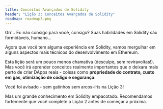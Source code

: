 ```yaml
---
title: Conceitos Avançados de Solidity
header: "Lição 3: Conceitos Avançados de Solidity"
roadmap: roadmap3.png
---
```


Grr... Eu não consigo para você, consigo? Suas habilidades em Solidity são formidáveis, humano...

Agora que você tem alguma experiência em Solidity, vamos mergulhar em alguns aspectos mais técnicos do desenvolvimento em Ethereum.

Esta lição será um pouco menos chamativa (desculpe, sem reviravoltas!). Mas você irá aprender conceitos realmente importantes que o deixara mais perto de criar DApps reais - coisas como **propriedade do contrato, custo em gas, otimização de código e segurança**.

Você foi avisado - sem gatinhos sem arcos-íris na Lição 3!

Mas um grande conhecimento em Solidity empacotado. Recomendamos fortemente que você complete a Lição 2 antes de começar a próxima.

